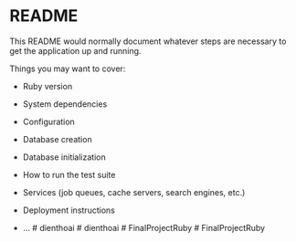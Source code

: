 # README

This README would normally document whatever steps are necessary to get the
application up and running.

Things you may want to cover:

* Ruby version

* System dependencies

* Configuration

* Database creation

* Database initialization

* How to run the test suite

* Services (job queues, cache servers, search engines, etc.)

* Deployment instructions

* ...
#   d i e n t h o a i  
 #   d i e n t h o a i  
 #   F i n a l P r o j e c t R u b y  
 #   F i n a l P r o j e c t R u b y  
 